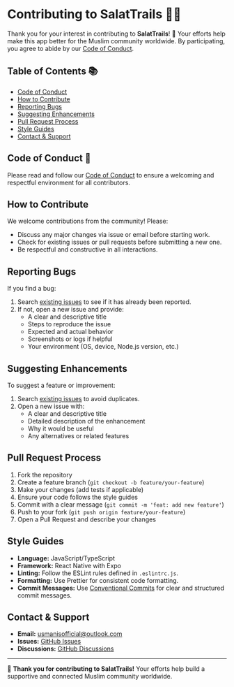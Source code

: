 # Contributing to SalatTrails 🕌🤝

Thank you for your interest in contributing to **SalatTrails**! 🙏 Your efforts help make this app better for the Muslim community worldwide. By participating, you agree to abide by our [Code of Conduct](CODE_OF_CONDUCT.md).

## Table of Contents 📚

- [Code of Conduct](#code-of-conduct)
- [How to Contribute](#how-to-contribute)
- [Reporting Bugs](#reporting-bugs)
- [Suggesting Enhancements](#suggesting-enhancements)
- [Pull Request Process](#pull-request-process)
- [Style Guides](#style-guides)
- [Contact & Support](#contact--support)

## Code of Conduct 📜

Please read and follow our [Code of Conduct](CODE_OF_CONDUCT.md) to ensure a welcoming and respectful environment for all contributors.

## How to Contribute

We welcome contributions from the community! Please:

- Discuss any major changes via issue or email before starting work.
- Check for existing issues or pull requests before submitting a new one.
- Be respectful and constructive in all interactions.

## Reporting Bugs

If you find a bug:

1. Search [existing issues](https://github.com/usmanisofficial/SalatTrails/issues) to see if it has already been reported.
2. If not, open a new issue and provide:
   - A clear and descriptive title
   - Steps to reproduce the issue
   - Expected and actual behavior
   - Screenshots or logs if helpful
   - Your environment (OS, device, Node.js version, etc.)

## Suggesting Enhancements

To suggest a feature or improvement:

1. Search [existing issues](https://github.com/usmanisofficial/SalatTrails/issues) to avoid duplicates.
2. Open a new issue with:
   - A clear and descriptive title
   - Detailed description of the enhancement
   - Why it would be useful
   - Any alternatives or related features

## Pull Request Process

1. Fork the repository
2. Create a feature branch (`git checkout -b feature/your-feature`)
3. Make your changes (add tests if applicable)
4. Ensure your code follows the style guides
5. Commit with a clear message (`git commit -m 'feat: add new feature'`)
6. Push to your fork (`git push origin feature/your-feature`)
7. Open a Pull Request and describe your changes

## Style Guides

- **Language:** JavaScript/TypeScript
- **Framework:** React Native with Expo
- **Linting:** Follow the ESLint rules defined in `.eslintrc.js`.
- **Formatting:** Use Prettier for consistent code formatting.
- **Commit Messages:** Use [Conventional Commits](https://www.conventionalcommits.org/) for clear and structured commit messages.

## Contact & Support

- **Email:** [usmanisofficial@outlook.com](mailto:usmanisofficial@outlook.com)
- **Issues:** [GitHub Issues](https://github.com/usmanisofficial/SalatTrails/issues)
- **Discussions:** [GitHub Discussions](https://github.com/usmanisofficial/SalatTrails/discussions)

---

🙏 **Thank you for contributing to SalatTrails!** Your efforts help build a supportive and connected Muslim community worldwide.
